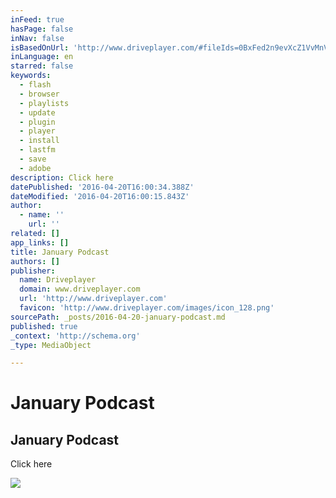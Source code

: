 ```yaml
---
inFeed: true
hasPage: false
inNav: false
isBasedOnUrl: 'http://www.driveplayer.com/#fileIds=0BxFed2n9evXcZ1VvMnVqQTV4aGM&userId=116943233485758540757'
inLanguage: en
starred: false
keywords:
  - flash
  - browser
  - playlists
  - update
  - plugin
  - player
  - install
  - lastfm
  - save
  - adobe
description: Click here
datePublished: '2016-04-20T16:00:34.388Z'
dateModified: '2016-04-20T16:00:15.843Z'
author:
  - name: ''
    url: ''
related: []
app_links: []
title: January Podcast
authors: []
publisher:
  name: Driveplayer
  domain: www.driveplayer.com
  url: 'http://www.driveplayer.com'
  favicon: 'http://www.driveplayer.com/images/icon_128.png'
sourcePath: _posts/2016-04-20-january-podcast.md
published: true
_context: 'http://schema.org'
_type: MediaObject

---
```

# January Podcast

<article style=""><h1>January Podcast</h1><p>Click here</p><img src="https://s3-us-west-2.amazonaws.com/the-grid-img/p/8b6b88b388baa4161fb1f7247bf58474df6b9a15.png" /></article>